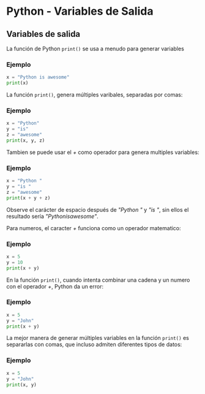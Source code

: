 # Python - Variables de Salida

## Variables de salida

La función de Python `print()` se usa a menudo para generar variables

### Ejemplo

```python
x = "Python is awesome"
print(x)
```

La función `print()`, genera múltiples varibales, separadas por comas:

### Ejemplo

```python
x = "Python"
y = "is"
z = "awesome"
print(x, y, z)
```

Tambien se puede usar el _+_ como operador para genera multiples variables:

### Ejemplo

```python
x = "Python "
y = "is "
z = "awesome"
print(x + y + z)
```

Observe el carácter de espacio después de _"Python "_ y _"is "_, sin ellos el resultado sería _"Pythonisawesome"_.

Para numeros, el caracter _+_ funciona como un operador matematico:

### Ejemplo

```python
x = 5
y = 10
print(x + y)
```

En la función `print()`, cuando intenta combinar una cadena y un numero con el operador _+_, Python da un error:

### Ejemplo

```python
x = 5
y = "John"
print(x + y)
```

La mejor manera de generar múltiples variables en la función `print()` es separarlas con comas, que incluso admiten diferentes tipos de datos:

### Ejemplo

```python
x = 5
y = "John"
print(x, y)
```
